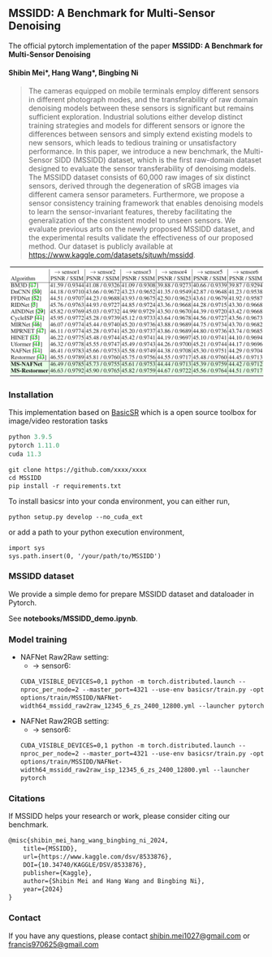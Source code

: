 ## MSSIDD: A Benchmark for Multi-Sensor Denoising

The official pytorch implementation of the paper **MSSIDD: A Benchmark for Multi-Sensor Denoising**

#### Shibin Mei\*, Hang Wang\*, Bingbing Ni

>The cameras equipped on mobile terminals employ different sensors in different photograph modes, and the transferability of raw domain denoising models between these sensors is significant but remains sufficient exploration. Industrial solutions either develop distinct training strategies and models for different sensors or ignore the differences between sensors and simply extend existing models to new sensors, which leads to tedious training or unsatisfactory performance. 
>In this paper, we introduce a new benchmark, the Multi-Sensor SIDD (MSSIDD) dataset, which is the first raw-domain dataset designed to evaluate the sensor transferability of denoising models. The MSSIDD dataset consists of 60,000 raw images of six distinct sensors, derived through the degeneration of sRGB images via different camera sensor parameters. Furthermore, we propose a sensor consistency training framework that enables denoising models to learn the sensor-invariant features, thereby facilitating the generalization of the consistent model to unseen sensors. 
>We evaluate previous arts on the newly proposed MSSIDD dataset, and the experimental results validate the effectiveness of our proposed method. Our dataset is publicly available at https://www.kaggle.com/datasets/sjtuwh/mssidd.

![PSNR_vs_MACs](./figures/results_psnr_ssim.png)

### Installation
This implementation based on [BasicSR](https://github.com/xinntao/BasicSR) which is a open source toolbox for image/video restoration tasks

```python
python 3.9.5
pytorch 1.11.0
cuda 11.3
```

```
git clone https://github.com/xxxx/xxxx
cd MSSIDD
pip install -r requirements.txt
```

To install basicsr into your conda environment, you can either run,
```
python setup.py develop --no_cuda_ext
```
or add a path to your python execution environment,
```
import sys
sys.path.insert(0, '/your/path/to/MSSIDD')
```

### MSSIDD dataset

We provide a simple demo for prepare MSSIDD dataset and dataloader in Pytorch.

See **notebooks/MSSIDD_demo.ipynb**.

### Model training 
* NAFNet Raw2Raw setting:
    * $\rightarrow$ sensor6:
    ```
    CUDA_VISIBLE_DEVICES=0,1 python -m torch.distributed.launch --nproc_per_node=2 --master_port=4321 --use-env basicsr/train.py -opt options/train/MSSIDD/NAFNet-width64_mssidd_raw2raw_12345_6_zs_2400_12800.yml --launcher pytorch
    ```
* NAFNet Raw2RGB setting:
    * $\rightarrow$ sensor6:
    ```
    CUDA_VISIBLE_DEVICES=0,1 python -m torch.distributed.launch --nproc_per_node=2 --master_port=4321 --use-env basicsr/train.py -opt options/train/MSSIDD/NAFNet-width64_mssidd_raw2raw_isp_12345_6_zs_2400_12800.yml --launcher pytorch
    ```

### Citations
If MSSIDD helps your research or work, please consider citing our benchmark.

```
@misc{shibin_mei_hang_wang_bingbing_ni_2024,
	title={MSSIDD},
	url={https://www.kaggle.com/dsv/8533876},
	DOI={10.34740/KAGGLE/DSV/8533876},
	publisher={Kaggle},
	author={Shibin Mei and Hang Wang and Bingbing Ni},
	year={2024}
}
```

### Contact

If you have any questions, please contact shibin.mei1027@gmail.com or francis970625@gmail.com



